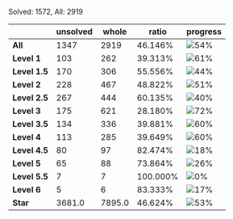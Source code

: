 Solved: 1572, All: 2919

| |unsolved|whole|ratio|progress|
|----|----|----|----|----|
|**All**| 1347 | 2919 | 46.146%| ![54%](https://progress-bar.dev/54?title=All) |
|**Level 1**| 103 | 262 | 39.313%| ![61%](https://progress-bar.dev/61?title=Level+1++)|
|**Level 1.5**| 170 | 306 | 55.556%| ![44%](https://progress-bar.dev/44?title=Level+1.5)|
|**Level 2**| 228 | 467 | 48.822%| ![51%](https://progress-bar.dev/51?title=Level+2++)|
|**Level 2.5**| 267 | 444 | 60.135%| ![40%](https://progress-bar.dev/40?title=Level+2.5)|
|**Level 3**| 175 | 621 | 28.180%| ![72%](https://progress-bar.dev/72?title=Level+3++)|
|**Level 3.5**| 134 | 336 | 39.881%| ![60%](https://progress-bar.dev/60?title=Level+3.5)|
|**Level 4**| 113 | 285 | 39.649%| ![60%](https://progress-bar.dev/60?title=Level+4++)|
|**Level 4.5**| 80 | 97 | 82.474%| ![18%](https://progress-bar.dev/18?title=Level+4.5)|
|**Level 5**| 65 | 88 | 73.864%| ![26%](https://progress-bar.dev/26?title=Level+5++)|
|**Level 5.5**| 7 | 7 | 100.000%| ![0%](https://progress-bar.dev/0?title=Level+5.5)|
|**Level 6**| 5 | 6 | 83.333%| ![17%](https://progress-bar.dev/17?title=Level+6++)|
|**Star**|3681.0 | 7895.0 |46.624%| ![53%](https://progress-bar.dev/53?title=Star) |
